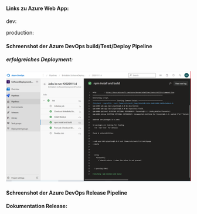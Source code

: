 #### Links zu Azure Web App:

dev: 

production:

#### Schreenshot der Azure DevOps build/Test/Deploy Pipeline

##### erfolgreiches Deployment: 

 ![deployment without fail](Pictures/deploy_without_fail.PNG)


#### Schreenshot der Azure DevOps Release Pipeline


#### Dokumentation Release: 